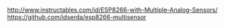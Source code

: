 http://www.instructables.com/id/ESP8266-with-Multiple-Analog-Sensors/
https://github.com/idserda/esp8266-multisensor

